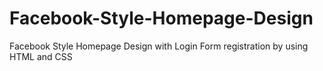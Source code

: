 # Facebook-Style-Homepage-Design
Facebook Style Homepage Design with Login Form registration by using HTML and CSS

